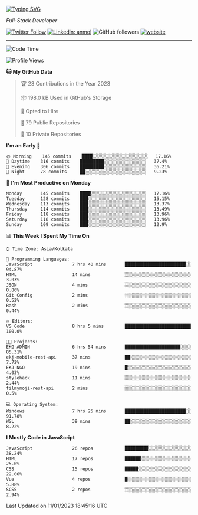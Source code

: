[![Typing SVG](https://readme-typing-svg.herokuapp.com?lines=HI%2C+I'm+Tonal;I'm+a+Full+Stack+Developer)](https://git.io/typing-svg)

<p><em>Full-Stack Developer</em></p>

[![Twitter Follow](https://img.shields.io/twitter/follow/tonalmathew?style=flat)](https://twitter.com/intent/follow?screen_name=tonalmathew)
[![Linkedin: anmol](https://img.shields.io/badge/tonal-mathew?style=flat-square&logo=Linkedin&logoColor=white&link=https://www.linkedin.com/in/tonal-mathew/)](https://www.linkedin.com/in/tonal-mathew/)
![GitHub followers](https://img.shields.io/github/followers/tonalmathew?label=Follow&style=social)
[![website](https://img.shields.io/badge/Website-46a2f1.svg?&style=flat-square&logo=Google-Chrome&logoColor=white&link=http://tonalmathew.github.io/)](http://tonalmathew.github.io/)

---
<!--START_SECTION:waka-->
![Code Time](http://img.shields.io/badge/Code%20Time-883%20hrs%2054%20mins-blue)

![Profile Views](http://img.shields.io/badge/Profile%20Views-0-blue)

**🐱 My GitHub Data** 

> 🏆 23 Contributions in the Year 2023
 > 
> 📦 198.0 kB Used in GitHub's Storage 
 > 
> 💼 Opted to Hire
 > 
> 📜 79 Public Repositories 
 > 
> 🔑 10 Private Repositories  
 > 
**I'm an Early 🐤** 

```text
🌞 Morning    145 commits    ████░░░░░░░░░░░░░░░░░░░░░   17.16% 
🌆 Daytime    316 commits    █████████░░░░░░░░░░░░░░░░   37.4% 
🌃 Evening    306 commits    █████████░░░░░░░░░░░░░░░░   36.21% 
🌙 Night      78 commits     ██░░░░░░░░░░░░░░░░░░░░░░░   9.23%

```
📅 **I'm Most Productive on Monday** 

```text
Monday       145 commits    ████░░░░░░░░░░░░░░░░░░░░░   17.16% 
Tuesday      128 commits    ███░░░░░░░░░░░░░░░░░░░░░░   15.15% 
Wednesday    113 commits    ███░░░░░░░░░░░░░░░░░░░░░░   13.37% 
Thursday     114 commits    ███░░░░░░░░░░░░░░░░░░░░░░   13.49% 
Friday       118 commits    ███░░░░░░░░░░░░░░░░░░░░░░   13.96% 
Saturday     118 commits    ███░░░░░░░░░░░░░░░░░░░░░░   13.96% 
Sunday       109 commits    ███░░░░░░░░░░░░░░░░░░░░░░   12.9%

```


📊 **This Week I Spent My Time On** 

```text
⌚︎ Time Zone: Asia/Kolkata

💬 Programming Languages: 
JavaScript               7 hrs 40 mins       ███████████████████████░░   94.87% 
HTML                     14 mins             ░░░░░░░░░░░░░░░░░░░░░░░░░   3.03% 
JSON                     4 mins              ░░░░░░░░░░░░░░░░░░░░░░░░░   0.86% 
Git Config               2 mins              ░░░░░░░░░░░░░░░░░░░░░░░░░   0.52% 
Bash                     2 mins              ░░░░░░░░░░░░░░░░░░░░░░░░░   0.44%

🔥 Editors: 
VS Code                  8 hrs 5 mins        █████████████████████████   100.0%

🐱‍💻 Projects: 
EKG-ADMIN                6 hrs 54 mins       █████████████████████░░░░   85.31% 
ekj-mobile-rest-api      37 mins             ██░░░░░░░░░░░░░░░░░░░░░░░   7.72% 
EKJ-NGO                  19 mins             █░░░░░░░░░░░░░░░░░░░░░░░░   4.03% 
stylehack                11 mins             ░░░░░░░░░░░░░░░░░░░░░░░░░   2.44% 
filmymoji-rest-api       2 mins              ░░░░░░░░░░░░░░░░░░░░░░░░░   0.5%

💻 Operating System: 
Windows                  7 hrs 25 mins       ███████████████████████░░   91.78% 
WSL                      39 mins             ██░░░░░░░░░░░░░░░░░░░░░░░   8.22%

```

**I Mostly Code in JavaScript** 

```text
JavaScript               26 repos            █████████░░░░░░░░░░░░░░░░   38.24% 
HTML                     17 repos            ██████░░░░░░░░░░░░░░░░░░░   25.0% 
CSS                      15 repos            █████░░░░░░░░░░░░░░░░░░░░   22.06% 
Vue                      4 repos             █░░░░░░░░░░░░░░░░░░░░░░░░   5.88% 
SCSS                     2 repos             ░░░░░░░░░░░░░░░░░░░░░░░░░   2.94%

```



 Last Updated on 11/01/2023 18:45:16 UTC
<!--END_SECTION:waka-->
